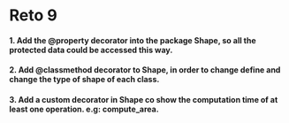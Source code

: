 # Reto 9

#### 1. Add the @property decorator into the package Shape, so all the protected data could be accessed this way.
#### 2. Add @classmethod decorator to Shape, in order to change define and change the type of shape of each class.
#### 3. Add a custom decorator in Shape co show the computation time of at least one operation. e.g: compute_area.

